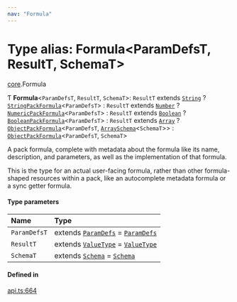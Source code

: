 ```yaml
---
nav: "Formula"
---
```

# Type alias: Formula<ParamDefsT, ResultT, SchemaT\>

[core](../modules/core.md).Formula

Ƭ **Formula**<`ParamDefsT`, `ResultT`, `SchemaT`\>: `ResultT` extends [`String`](../enums/core.ValueType.md#string) ? [`StringPackFormula`](core.StringPackFormula.md)<`ParamDefsT`\> : `ResultT` extends [`Number`](../enums/core.ValueType.md#number) ? [`NumericPackFormula`](core.NumericPackFormula.md)<`ParamDefsT`\> : `ResultT` extends [`Boolean`](../enums/core.ValueType.md#boolean) ? [`BooleanPackFormula`](core.BooleanPackFormula.md)<`ParamDefsT`\> : `ResultT` extends [`Array`](../enums/core.ValueType.md#array) ? [`ObjectPackFormula`](core.ObjectPackFormula.md)<`ParamDefsT`, [`ArraySchema`](../interfaces/core.ArraySchema.md)<`SchemaT`\>\> : [`ObjectPackFormula`](core.ObjectPackFormula.md)<`ParamDefsT`, `SchemaT`\>

A pack formula, complete with metadata about the formula like its name, description, and parameters,
as well as the implementation of that formula.

This is the type for an actual user-facing formula, rather than other formula-shaped resources within a
pack, like an autocomplete metadata formula or a sync getter formula.

#### Type parameters

| Name | Type |
| :------ | :------ |
| `ParamDefsT` | extends [`ParamDefs`](core.ParamDefs.md) = [`ParamDefs`](core.ParamDefs.md) |
| `ResultT` | extends [`ValueType`](../enums/core.ValueType.md) = [`ValueType`](../enums/core.ValueType.md) |
| `SchemaT` | extends [`Schema`](core.Schema.md) = [`Schema`](core.Schema.md) |

#### Defined in

[api.ts:664](https://github.com/coda/packs-sdk/blob/main/api.ts#L664)
